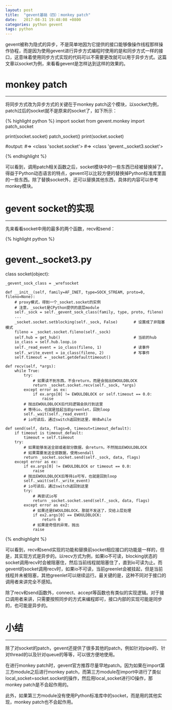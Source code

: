 ```yaml
---
layout: post
title:  "gevent基础（四）：monkey patch"
date:   2017-08-31 19:48:08 +0800
categories: python gevent
tags: python
---
```


gevent被称为隐式的异步，不是简单地因为它提供的接口能够像操作线程那样操作协程，而是因为使用gevent进行异步方式编程时使用的是和同步方式一样的接口，这意味着使用同步方式实现的代码可以不需要更改就可以用于异步方式。这篇文章以socket为例，来看看gevent是怎样达到这样的效果的。

# monkey patch

---

将同步方式改为异步方式的关键在于monkey patch这个模块，以socket为例，patch过后的socket就不是原来的socket了，如下所示：

{% highlight python %}
import socket
from gevent.monkey import patch_socket

print(socket.socket)
patch_socket()
print(socket.socket)

#output:
#=> <class 'socket.socket'>
#=> <class 'gevent._socket3.socket'>

{% endhighlight %}

可以看到，调用patch相关函数之后，socket模块中的一些东西已经被替换掉了。得益于Python动态语言的特点，gevent可以比较方便的替换掉Python标准库里面的一些东西。除了替换socket外，还可以替换其他东西，具体的内容可以参考monkey模块。

# gevent socket的实现

---

先来看看socket中用的最多的两个函数，recv和send：

{% highlight python %}
# gevent._socket3.py

class socket(object):

    _gevent_sock_class = _wrefsocket

    def __init__(self, family=AF_INET, type=SOCK_STREAM, proto=0, fileno=None):
        # proxy模式，得到一个_socket.socket的实例
        # 注意，_socket是CPython提供的底层module
        self._sock = self._gevent_sock_class(family, type, proto, fileno)
        ...
        _socket.socket.setblocking(self._sock, False)       # 设置成了非阻塞模式
        fileno = _socket.socket.fileno(self._sock)
        self.hub = get_hub()                                # 当前的hub
        io_class = self.hub.loop.io
        self._read_event = io_class(fileno, 1)              # 读事件
        self._write_event = io_class(fileno, 2)             # 写事件
        self.timeout = _socket.getdefaulttimeout()

    def recv(self, *args):
        while True:
            try:
                # 如果读不到东西，不会return，而是会抛出EWOULDBLOCK
                return _socket.socket.recv(self._sock, *args) 
            except error as ex:
                if ex.args[0] != EWOULDBLOCK or self.timeout == 0.0:
                    raise
            # 抛出EWOULDBLOCK后代码逻辑会执行到这里
            # 等待io，也就是挂起当前greenlet，回到loop
            self._wait(self._read_event)
            # io可读后，通过switch返回到这里，继续while

    def send(self, data, flags=0, timeout=timeout_default):
        if timeout is timeout_default:
            timeout = self.timeout
        try:
            # 如果能够发送全部或者部分数据，会return，不然抛出EWOULDBLOCK
            # 如果需要发送全部数据，使用sendall
            return _socket.socket.send(self._sock, data, flags)
        except error as ex:
            if ex.args[0] != EWOULDBLOCK or timeout == 0.0:
                raise
            # 抛出EWOULDBLOCK后等待io可写，也就是回到loop
            self._wait(self._write_event)
            # io可读后，通过switch返回到这里
            try:
                # 再尝试io写
                return _socket.socket.send(self._sock, data, flags)
            except error as ex2:
                # 如果还是EWOULDBLOCK，那就不发送了，交给上层处理
                if ex2.args[0] == EWOULDBLOCK:
                    return 0
                # 如果是奇怪的异常，抛出
                raise

{% endhighlight %}

可以看到，recv和send实现的功能和替换前socket相应接口的功能是一样的，但是，其实现方式是异步的。以recv方式为例，如果io不可读，blocking状态的socket调用recv时会被阻塞住，然后当前线程就阻塞住了，直到io可读为止。而gevent的socket调用recv时，如果io不可读，当前greenlet会被挂起，但是当前线程并未被阻塞，其他greenlet可以继续运行。最关键的是，这种不同对于接口的调用者来讲完全不感知。

除了recv和send函数外，connect、accept等函数也有类似的实现逻辑。对于接口调用者来讲，只需要按照同步的方式来编程即可，接口内部的实现可能是同步的，也可能是异步的。

# 小结

---

除了对socket的patch，gevent还提供了很多其他的patch，例如针对pipe的、针对thread的以及针对queue的等等，可以很方便地使用。

在进行monkey patch时，gevent官方推荐尽量早地patch。因为如果在import第三方module之后进行monkey patch，而第三方module在import中进行了类似local_socket=socket.socket的操作，然后用local_socket进行IO操作，那monkey patch是不会起作用的。

此外，如果第三方module没有使用Python标准库中的socket，而是用的其他实现，monkey patch也不会起作用。


[unix-network-p]: https://www.amazon.cn/dp/B01CK7JI44/ref=sr_1_4?ie=UTF8&qid=1483974145&sr=8-4&keywords=Unix+Network+Programming
[linux-p-i]: https://www.amazon.cn/dp/1593272200/ref=sr_1_1?ie=UTF8&qid=1483974499&sr=8-1&keywords=The+Linux+Programming+Interface
[seven-con]: https://www.amazon.cn/dp/1937785653/ref=sr_1_2?ie=UTF8&qid=1483974684&sr=8-2&keywords=Seven+Concurrency+Models+in+Seven+Weeks

